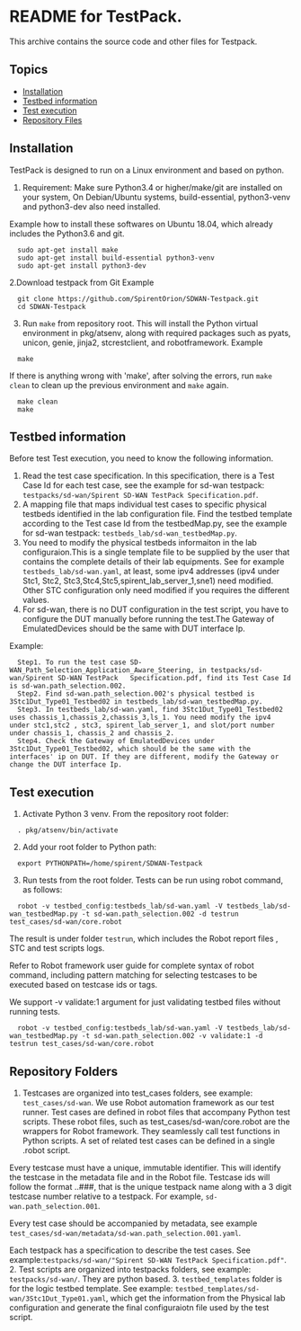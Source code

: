 README for TestPack.
=====================

This archive contains the source code and other files for Testpack.

## Topics
- [Installation](https://github.com/SpirentOrion/SDWAN-Testpack#Installation)
- [Testbed information](https://github.com/SpirentOrion/SDWAN-Testpack#Testbed-information)
- [Test execution](https://github.com/SpirentOrion/SDWAN-Testpack#Test-execution)
- [Repository Files](https://github.com/SpirentOrion/SDWAN-Testpack#Repository-Folders)

## Installation
TestPack is designed to run on a Linux environment and based on python.
1. Requirement: Make sure Python3.4 or higher/make/git are installed on your system, On Debian/Ubuntu systems, build-essential, python3-venv and python3-dev also need installed.

  Example how to install these softwares on Ubuntu 18.04, which already includes the Python3.6 and git.
  ```
    sudo apt-get install make
    sudo apt-get install build-essential python3-venv
    sudo apt-get install python3-dev
  ```
2.Download testpack from Git
  Example 
  ```
    git clone https://github.com/SpirentOrion/SDWAN-Testpack.git
    cd SDWAN-Testpack
  ```
3. Run `make` from repository root. This will install the Python virtual environment in pkg/atsenv, along with required packages such as pyats, unicon, genie, jinja2, stcrestclient, and robotframework.
  Example
  ```
    make
  ```
  
  If there is anything wrong with 'make', after solving the errors, run `make clean` to clean up the previous environment and `make` again.
  ```
    make clean
    make
  ```

## Testbed information
Before test Test execution, you need to know the following information.
1. Read the test case specification. In this specification, there is a Test Case Id for each test case, see the example for sd-wan testpack: `testpacks/sd-wan/Spirent SD-WAN TestPack Specification.pdf`.
2. A mapping file that maps individual test cases to specific physical testbeds identified in the lab configuration file. Find the testbed template according to the Test case Id from the testbedMap.py, see the example for sd-wan testpack: `testbeds_lab/sd-wan_testbedMap.py`.
3. You need to modify the physical testbeds informaiton in the lab configuraion.This is a single template file to be supplied by the user that contains the complete details of their lab equipments. See for example `testbeds_lab/sd-wan.yaml`, at least, some ipv4 addresses (ipv4 under Stc1, Stc2, Stc3,Stc4,Stc5,spirent_lab_server_1,sne1) need modified. Other STC configuration only need modified if you requires the different values.
4. For sd-wan, there is no DUT configuration in the test script, you have to configure the DUT manually before running the test.The Gateway of EmulatedDevices should be the same with DUT interface Ip.

  Example:
  ```
    Step1. To run the test case SD-WAN_Path_Selection_Application_Aware_Steering, in testpacks/sd-wan/Spirent SD-WAN TestPack   Specification.pdf, find its Test Case Id is sd-wan.path_selection.002.
    Step2. Find sd-wan.path_selection.002's physical testbed is 3Stc1Dut_Type01_Testbed02 in testbeds_lab/sd-wan_testbedMap.py.
    Step3. In testbeds_lab/sd-wan.yaml, find 3Stc1Dut_Type01_Testbed02 uses chassis_1,chassis_2,chassis_3,ls_1. You need modify the ipv4  under stc1,stc2 , stc3, spirent_lab_server_1, and slot/port number under chassis_1, chassis_2 and chassis_2.
    Step4. Check the Gateway of EmulatedDevices under 3Stc1Dut_Type01_Testbed02, which should be the same with the interfaces' ip on DUT. If they are different, modify the Gateway or change the DUT interface Ip.
  ```

## Test execution
1. Activate Python 3 venv. From the repository root folder:
  ```
    . pkg/atsenv/bin/activate
  ```
2. Add your root folder to Python path:
  ```
    export PYTHONPATH=/home/spirent/SDWAN-Testpack
  ```
    
3. Run tests from the root folder. Tests can be run using robot command, as follows:
  ```
    robot -v testbed_config:testbeds_lab/sd-wan.yaml -V testbeds_lab/sd-wan_testbedMap.py -t sd-wan.path_selection.002 -d testrun  test_cases/sd-wan/core.robot
  ```
  The result is under folder `testrun`, which includes the Robot report files , STC and test scripts logs.
  
Refer to Robot framework user guide for complete syntax of robot command, including pattern matching for selecting testcases to be executed based on testcase ids or tags.

We support -v validate:1 argument for just validating testbed files without running tests.
  ```
    robot -v testbed_config:testbeds_lab/sd-wan.yaml -V testbeds_lab/sd-wan_testbedMap.py -t sd-wan.path_selection.002 -v validate:1 -d testrun test_cases/sd-wan/core.robot
  ```
## Repository Folders
1. Testcases are organized into test_cases folders, see example: `test_cases/sd-wan`.
We use Robot automation framework as our test runner. Test cases are defined in robot files that accompany Python test scripts. These robot files, such as test_cases/sd-wan/core.robot are the wrappers for Robot framework. They seamlessly call test functions in Python scripts. A set of related test cases can be defined in a single .robot script. 

Every testcase must have a unique, immutable identifier. This will identify the testcase in the metadata file and in the Robot file. Testcase ids will follow the format <testpack>.<area>.###, that is the unique testpack name along with a 3 digit testcase number relative to a testpack. For example, `sd-wan.path_selection.001`.
 
Every test case should be accompanied by metadata, see example `test_cases/sd-wan/metadata/sd-wan.path_selection.001.yaml`.

Each testpack has a specification to describe the test cases. See example:`testpacks/sd-wan/"Spirent SD-WAN TestPack Specification.pdf"`.
2. Test scripts are organized into testpacks folders, see example: `testpacks/sd-wan/`. They are python based.
3. `testbed_templates` folder is for the logic testbed template. See example: `testbed_templates/sd-wan/3Stc1Dut_Type01.yaml`, which get the information from the Physical lab configuration and generate the final configuraiotn file used by the test script.
